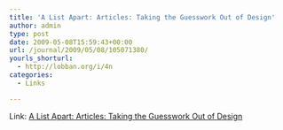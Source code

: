 ```yaml
---
title: 'A List Apart: Articles: Taking the Guesswork Out of Design'
author: admin
type: post
date: 2009-05-08T15:59:43+00:00
url: /journal/2009/05/08/105071380/
yourls_shorturl:
  - http://lobban.org/i/4n
categories:
  - Links

---
```

Link: [A List Apart: Articles: Taking the Guesswork Out of Design][1]

 [1]: http://www.alistapart.com/articles/taking-the-guesswork-out-of-design/